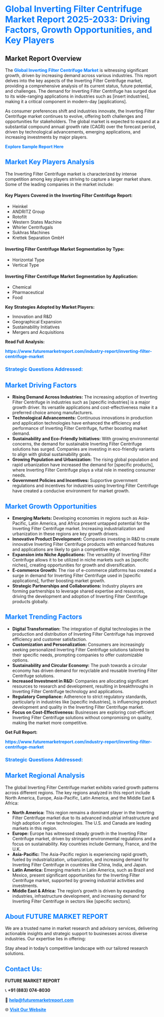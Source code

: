 <h1 style="color: #007BFF;">Global Inverting Filter Centrifuge Market Report 2025-2033: Driving Factors, Growth Opportunities, and Key Players</h1>

<section id="overview">
<h2>Market Report Overview</h2>
<p>The <a href="https://www.futuremarketreport.com/industry-report/inverting-filter-centrifuge-market" style="color: #007BFF; text-decoration: none;"><strong>Global Inverting Filter Centrifuge Market</strong></a> is witnessing significant growth, driven by increasing demand across various industries. This report delves into the key aspects of the Inverting Filter Centrifuge market, providing a comprehensive analysis of its current status, future potential, and challenges. The demand for Inverting Filter Centrifuge has surged due to its wide-ranging applications in industries such as [insert industries], making it a critical component in modern-day [applications].</p>
<p>As consumer preferences shift and industries innovate, the Inverting Filter Centrifuge market continues to evolve, offering both challenges and opportunities for stakeholders. The global market is expected to expand at a substantial compound annual growth rate (CAGR) over the forecast period, driven by technological advancements, emerging applications, and increasing investments by major players.</p>
</section>

<section id="overview">
<p><a href="https://www.futuremarketreport.com/request-sample/reportId=60435" style="color: #007BFF; text-decoration: none;"><strong>Explore Sample Report Here</strong></a></p>
</section>

<section id="key-players">
<h2 style="color: #007BFF;">Market Key Players Analysis</h2>
<p>The Inverting Filter Centrifuge market is characterized by intense competition among key players striving to capture a larger market share. Some of the leading companies in the market include:</p>
<h4>Key Players Covered in the Inverting Filter Centrifuge Report:</h4>
<ul><li>Heinkel</li><li>ANDRITZ Group</li><li>Rotofilt</li><li>Western States Machine</li><li>Whirler Centrifugals</li><li>Sukhras Machines</li><li>Krettek Separation GmbH</li></ul>
<h4>Inverting Filter Centrifuge Market Segmentation by Type:</h4>
<ul><li>Horizontal Type</li><li>Vertical Type</li></ul>

<h4>Inverting Filter Centrifuge Market Segmentation by Application:</h4>
<ul><li>Chemical</li><li>Pharmaceutical</li><li>Food</li></ul>
<p><strong>Key Strategies Adopted by Market Players:</strong></p>
<ul>
<li>Innovation and R&D</li>
<li>Geographical Expansion</li>
<li>Sustainability Initiatives</li>
<li>Mergers and Acquisitions</li>
</ul>
</section>

<section>
<p><strong>Read Full Analysis: </strong></p><a href="https://www.futuremarketreport.com/industry-report/inverting-filter-centrifuge-market" style="color: #007BFF; text-decoration: none;"><strong>https://www.futuremarketreport.com/industry-report/inverting-filter-centrifuge-market</strong></a>
<h3 style="color: #007BFF;">Strategic Questions Addressed:</h3>
</section>

<section id="driving-factors">
<h2 style="color: #007BFF;">Market Driving Factors</h2>
<ul>
<li><strong>Rising Demand Across Industries:</strong> The increasing adoption of Inverting Filter Centrifuge in industries such as [specific industries] is a major growth driver. Its versatile applications and cost-effectiveness make it a preferred choice among manufacturers.</li>
<li><strong>Technological Advancements:</strong> Continuous innovations in production and application technologies have enhanced the efficiency and performance of Inverting Filter Centrifuge, further boosting market demand.</li>
<li><strong>Sustainability and Eco-Friendly Initiatives:</strong> With growing environmental concerns, the demand for sustainable Inverting Filter Centrifuge solutions has surged. Companies are investing in eco-friendly variants to align with global sustainability goals.</li>
<li><strong>Growing Population and Urbanization:</strong> The rising global population and rapid urbanization have increased the demand for [specific products], where Inverting Filter Centrifuge plays a vital role in meeting consumer needs.</li>
<li><strong>Government Policies and Incentives:</strong> Supportive government regulations and incentives for industries using Inverting Filter Centrifuge have created a conducive environment for market growth.</li>
</ul>
</section>

<section id="growth-opportunities">
<h2 style="color: #007BFF;">Market Growth Opportunities</h2>
<ul>
<li><strong>Emerging Markets:</strong> Developing economies in regions such as Asia-Pacific, Latin America, and Africa present untapped potential for the Inverting Filter Centrifuge market. Increasing industrialization and urbanization in these regions are key growth drivers.</li>
<li><strong>Innovative Product Development:</strong> Companies investing in R&D to create innovative Inverting Filter Centrifuge products with enhanced features and applications are likely to gain a competitive edge.</li>
<li><strong>Expansion into Niche Applications:</strong> The versatility of Inverting Filter Centrifuge allows it to be utilized in niche markets such as [specific niches], creating opportunities for growth and diversification.</li>
<li><strong>E-commerce Growth:</strong> The rise of e-commerce platforms has created a surge in demand for Inverting Filter Centrifuge used in [specific applications], further boosting market growth.</li>
<li><strong>Strategic Partnerships and Collaborations:</strong> Industry players are forming partnerships to leverage shared expertise and resources, driving the development and adoption of Inverting Filter Centrifuge products globally.</li>
</ul>
</section>

<section id="trending-factors">
<h2 style="color: #007BFF;">Market Trending Factors</h2>
<ul>
<li><strong>Digital Transformation:</strong> The integration of digital technologies in the production and distribution of Inverting Filter Centrifuge has improved efficiency and customer satisfaction.</li>
<li><strong>Customization and Personalization:</strong> Consumers are increasingly seeking personalized Inverting Filter Centrifuge solutions tailored to their specific needs, prompting companies to offer customizable options.</li>
<li><strong>Sustainability and Circular Economy:</strong> The push towards a circular economy has driven demand for recyclable and reusable Inverting Filter Centrifuge solutions.</li>
<li><strong>Increased Investment in R&D:</strong> Companies are allocating significant resources to research and development, resulting in breakthroughs in Inverting Filter Centrifuge technology and applications.</li>
<li><strong>Regulatory Compliance:</strong> Adherence to strict regulatory standards, particularly in industries like [specific industries], is influencing product development and quality in the Inverting Filter Centrifuge market.</li>
<li><strong>Focus on Cost-Effectiveness:</strong> Businesses are exploring cost-efficient Inverting Filter Centrifuge solutions without compromising on quality, making the market more competitive.</li>
</ul>
</section>

<section>
<p><strong>Get Full Report: </strong></p><a href="https://www.futuremarketreport.com/industry-report/inverting-filter-centrifuge-market" style="color: #007BFF; text-decoration: none;"><strong>https://www.futuremarketreport.com/industry-report/inverting-filter-centrifuge-market</strong></a>
<h3 style="color: #007BFF;">Strategic Questions Addressed:</h3>
</section>


<section id="regional-analysis">
<h2 style="color: #007BFF;">Market Regional Analysis</h2>
<p>The global Inverting Filter Centrifuge market exhibits varied growth patterns across different regions. The key regions analyzed in this report include North America, Europe, Asia-Pacific, Latin America, and the Middle East & Africa:</p>
<ul>
<li><strong>North America:</strong> This region remains a dominant player in the Inverting Filter Centrifuge market due to its advanced industrial infrastructure and high adoption of new technologies. The U.S. and Canada are leading markets in this region.</li>
<li><strong>Europe:</strong> Europe has witnessed steady growth in the Inverting Filter Centrifuge market, driven by stringent environmental regulations and a focus on sustainability. Key countries include Germany, France, and the U.K.</li>
<li><strong>Asia-Pacific:</strong> The Asia-Pacific region is experiencing rapid growth, fueled by industrialization, urbanization, and increasing demand for Inverting Filter Centrifuge in countries like China, India, and Japan.</li>
<li><strong>Latin America:</strong> Emerging markets in Latin America, such as Brazil and Mexico, present significant opportunities for the Inverting Filter Centrifuge market, supported by growing industrial activities and investments.</li>
<li><strong>Middle East & Africa:</strong> The region’s growth is driven by expanding industries, infrastructure development, and increasing demand for Inverting Filter Centrifuge in sectors like [specific sectors].</li>
</ul>
</section>

<footer>
<h2 style="color: #007BFF;">About FUTURE MARKET REPORT</h2>
<p>We are a trusted name in market research and advisory services, delivering actionable insights and strategic support to businesses across diverse industries. Our expertise lies in offering:</p>

<p>Stay ahead in today’s competitive landscape with our tailored research solutions.</p>

<h2 style="color: #007BFF;">Contact Us:</h2>
<p><strong>FUTURE MARKET REPORT</strong></p>
<p>📞 <strong>+91 (883) 074-8030</strong></p>
<p>📧 <strong><a href="mailto:help@futuremarketreport.com" style="color: #007BFF;">help@futuremarketreport.com</a></strong></p>
<p>🌐 <strong><a href="https://www.futuremarketreport.com/" style="color: #007BFF;">Visit Our Website</a></strong></p>
</footer>
